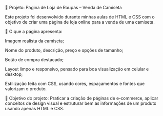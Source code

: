 👕 Projeto: Página de Loja de Roupas – Venda de Camiseta

Este projeto foi desenvolvido durante minhas aulas de HTML e CSS com o objetivo de criar uma página de loja online para a venda de uma camiseta.

🧾 O que a página apresenta:

Imagem realista da camiseta;

Nome do produto, descrição, preço e opções de tamanho;

Botão de compra destacado;

Layout limpo e responsivo, pensado para boa visualização em celular e desktop;

Estilização feita com CSS, usando cores, espaçamentos e fontes que valorizam o produto.

🎯 Objetivo do projeto:
Praticar a criação de páginas de e-commerce, aplicar conceitos de design visual e estruturar bem as informações de um produto usando apenas HTML e CSS.
